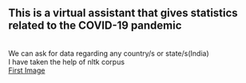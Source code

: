## This is a virtual assistant that gives statistics related to the COVID-19 pandemic
<br> We can ask for data regarding any country/s or state/s(India)
<br> I have taken the help of nltk corpus
<br> [First Image](https://drive.google.com/open?id=1A9InJSR3R0EmzJRdENOxUOqKA8K5aMZj)
